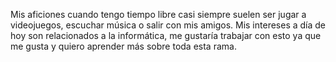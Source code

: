 Mis aficiones cuando tengo tiempo libre casi siempre suelen ser jugar a videojuegos, escuchar música o salir con mis amigos. 
Mis intereses a día de hoy son relacionados a la informática, me gustaría trabajar con esto ya que me gusta y quiero aprender más sobre toda esta rama.
